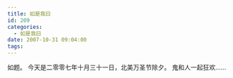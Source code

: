 ```yaml
---
title: 如是我曰
id: 209
categories:
  - 如是我曰
date: 2007-10-31 09:04:00
tags:
---
```


如题。
今天是二零零七年十月三十一日，北美万圣节除夕。
鬼和人一起狂欢……